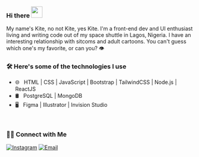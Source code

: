 

### Hi there <img src="https://raw.githubusercontent.com/MartinHeinz/MartinHeinz/master/wave.gif" width="30px">

My name's Kite, no not Kite, yes Kite. I'm a front-end dev and UI enthusiast living and writing code out of my space shuttle in Lagos, Nigeria. I have an interesting 
relationship with sitcoms and adult cartoons. You can't guess which one's my favorite, or can you? 👁️


<h3>🛠 Here's some of the technologies I use</h3>

- 🌐 &nbsp; HTML | CSS | JavaScript | Bootstrap | TailwindCSS | Node.js | ReactJS
- 🛢 &nbsp; PostgreSQL | MongoDB
- 🖥 &nbsp; Figma | Illustrator | Invision Studio

<br/>

<h3> 🤝🏻 Connect with Me </h3>

<p align="left">
<a href="https://www.instagram.com/__kitts/"><img alt="Instagram" src="https://img.shields.io/badge/Instagram-__kitts-blue?style=flat-square&logo=instagram"></a>
<a href="mailto:adekyte@gmail.com"><img alt="Email" src="https://img.shields.io/badge/Email-adekyte@gmail.com-blue?style=flat-square&logo=gmail"></a>
</p>
